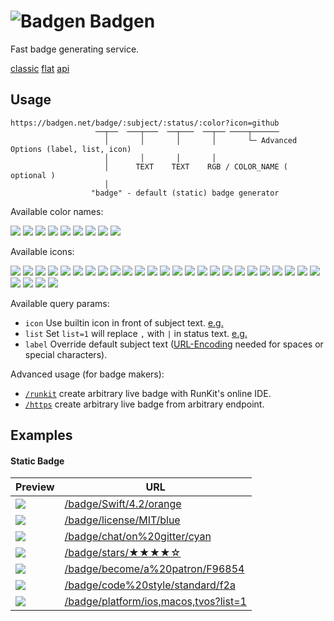 # ![Badgen](https://badgen.net/static/badgen-logo.svg) Badgen

Fast badge generating service.

[classic](https://badgen.net)
[flat](https://flat.badgen.net)
[api](https://api.badgen.net)

## Usage

```
https://badgen.net/badge/:subject/:status/:color?icon=github
                   ──┬──  ───┬───  ──┬───  ──┬── ────┬──────
                     │       │       │       │       └─ Advanced Options (label, list, icon)
                     │       │       │       │
                     │      TEXT    TEXT    RGB / COLOR_NAME ( optional )
                     │
                  "badge" - default (static) badge generator
```

Available color names:

![](/badge/color/blue/blue)
![](/badge/color/cyan/cyan)
![](/badge/color/green/green)
![](/badge/color/yellow/yellow)
![](/badge/color/orange/orange)
![](/badge/color/red/red)
![](/badge/color/pink/pink)
![](/badge/color/purple/purple)
![](/badge/color/grey/grey)

Available icons:

![](/badge//airbnb?icon=airbnb)
![](/badge//apple?icon=apple)
![](/badge//appveyor?icon=appveyor)
![](/badge//atom?icon=atom)
![](/badge//chrome?icon=chrome)
![](/badge//circleci?icon=circleci)
![](/badge//codeclimate?icon=codeclimate)
![](/badge//codecov?icon=codecov)
![](/badge//codeship?icon=codeship)
![](/badge//dependabot?icon=dependabot)
![](/badge//dockbit?icon=dockbit)
![](/badge//docker?icon=docker)
![](/badge//eclipse?icon=eclipse)
![](/badge//firefox?icon=firefox)
![](/badge//github?icon=github)
![](/badge//gitlab?icon=gitlab)
![](/badge//gitter?icon=gitter)
![](/badge//graphql?icon=graphql)
![](/badge//haskell?icon=haskell)
![](/badge//npm?icon=npm)
![](/badge//patreon?icon=patreon)
![](/badge//ruby?icon=ruby)
![](/badge//scrutinizer?icon=scrutinizer)
![](/badge//slack?icon=slack)
![](/badge//sourcegraph?icon=sourcegraph)
![](/badge//terminal?icon=terminal)
![](/badge//travis?icon=travis)
![](/badge//twitter?icon=twitter)
![](/badge//windows?icon=windows)

Available query params:

- `icon` Use builtin icon in front of subject text. [e.g.][icon-eg-href]
- `list` Set `list=1` will replace `,` with ` | ` in status text. [e.g.][list-eg-href]
- `label` Override default subject text ([URL-Encoding][url-enc-href] needed for spaces or special characters).

Advanced usage (for badge makers):

- [`/runkit`](/docs/runkit) create arbitrary live badge with RunKit's online IDE.
- [`/https`](/docs/https) create arbitrary live badge from arbitrary endpoint.

## Examples

#### Static Badge

| Preview | URL |
| ------- | --- |
|![](/badge/Swift/4.2/orange) | [/badge/Swift/4.2/orange](/badge/Swift/4.2/orange)
|![](/badge/license/MIT/blue) | [/badge/license/MIT/blue](/badge/license/MIT/blue)
|![](/badge/chat/on%20gitter/cyan) | [/badge/chat/on%20gitter/cyan](/badge/chat/on%20gitter/cyan)
|![](/badge/stars/★★★★☆/green) | [/badge/stars/★★★★☆](/badge/stars/★★★★☆/green)
|![](/badge/become/a%20patron/F96854) | [/badge/become/a%20patron/F96854](/badge/become/a%20patron/F96854)
|![](/badge/code%20style/standard/f2a) | [/badge/code%20style/standard/f2a](/badge/code%20style/standard/f2a)
|![](/badge/platform/ios,macos,tvos?list=1) | [/badge/platform/ios,macos,tvos?list=1](/badge/platform/ios,macos,tvos?list=1)

<div id="live-badge-examples"></div>

<script>
  window.liveBadges = {
    /* source control */
    github: [
      ['latest release', '/github/release/babel/babel'],
      ['latest stable release', '/github/release/babel/babel/stable'],
      ['latest tag', '/github/tag/micromatch/micromatch'],
      ['watchers', '/github/watchers/micromatch/micromatch'],
      ['stars', '/github/stars/micromatch/micromatch'],
      ['forks', '/github/forks/micromatch/micromatch'],
      ['issues', '/github/issues/micromatch/micromatch'],
      ['open issues', '/github/open-issues/micromatch/micromatch'],
      ['closed issues', '/github/closed-issues/micromatch/micromatch'],
      ['PRs', '/github/prs/micromatch/micromatch'],
      ['open PRs', '/github/open-prs/micromatch/micromatch'],
      ['closed PRs', '/github/closed-prs/micromatch/micromatch'],
      ['merged PRs', '/github/merged-prs/micromatch/micromatch'],
      ['contributors', '/github/contributors/micromatch/micromatch'],
      ['commits', '/github/commits/micromatch/micromatch'],
      ['branches', '/github/branches/micromatch/micromatch'],
      ['releases', '/github/releases/micromatch/micromatch'],
      ['tags', '/github/tags/micromatch/micromatch'],
      ['license', '/github/license/micromatch/micromatch'],
      ['last commit', '/github/last-commit/micromatch/micromatch'],
      ['latest assets downloads', '/github/assets-dl/electron/electron'],
      ['repository dependents', '/github/dependents-repo/micromatch/micromatch'],
      ['package dependents', '/github/dependents-pkg/micromatch/micromatch']
    ],
    /* release registries */
    npm: [
      ['version', '/npm/v/express'],
      ['version', '/npm/v/babel-core'],
      ['version', '/npm/v/ava'],
      ['version (tag)', '/npm/v/ava/next'],
      ['version (tag)', '/npm/v/next/canary'],
      ['version (scoped)', '/npm/v/@babel/core'],
      ['version (scoped & tag)', '/npm/v/@nestjs/core/beta'],
      ['weekly downloads', '/npm/dw/express'],
      ['monthly downloads', '/npm/dm/express'],
      ['yearly downloads', '/npm/dy/express'],
      ['total downloads', '/npm/dt/express'],
      ['license', '/npm/license/lodash'],
      ['engines (node)', '/npm/node/express'],
      ['dependents', '/npm/dependents/got']
    ],
    'david-dm': [
      ['dependencies', '/david/dep/zeit/pkg'],
      ['dev dependencies', '/david/dev/zeit/pkg'],
      ['peer dependencies', '/david/peer/epoberezkin/ajv-keywords'],
      ['optional dependencies', '/david/optional/epoberezkin/ajv-keywords'],
      ['dependencies (sub path)', '/david/dep/babel/babel/packages/babel-cli']
    ],
    packagephobia: [
      ['install size', '/packagephobia/install/webpack'],
      ['publish size', '/packagephobia/publish/webpack'],
      ['publish size (scoped)', '/packagephobia/publish/@tusbar/cache-control']
    ],
    bundlephobia: [
      ['minified', '/bundlephobia/min/react'],
      ['minified + gzip', '/bundlephobia/minzip/react'],
      ['(scoped) minified + gzip', '/bundlephobia/minzip/@nuxtjs/axios']
    ],
    crates: [
      ['version', '/crates/v/regex'],
      ['downloads', '/crates/d/regex'],
      ['downloads (latest)', '/crates/dl/regex']
    ],
    docker: [
      ['pulls (library)', '/docker/pulls/library/ubuntu'],
      ['stars (library)', '/docker/stars/library/ubuntu'],
      ['pulls (scoped)', '/docker/pulls/amio/node-chrome'],
      ['stars (icon & label)', '/docker/stars/library/mongo?icon=docker&label=stars']
    ],
    homebrew: [
      ['version', '/homebrew/v/fish'],
      ['version', '/homebrew/v/cake']
    ],
    'chrome extension': [
      ['version', '/chrome-web-store/v/ckkdlimhmcjmikdlpkmbgfkaikojcbjk'],
      ['users', '/chrome-web-store/users/ckkdlimhmcjmikdlpkmbgfkaikojcbjk'],
      ['price', '/chrome-web-store/price/ckkdlimhmcjmikdlpkmbgfkaikojcbjk'],
      ['rating', '/chrome-web-store/rating/ckkdlimhmcjmikdlpkmbgfkaikojcbjk'],
      ['stars', '/chrome-web-store/stars/ckkdlimhmcjmikdlpkmbgfkaikojcbjk'],
      ['rating count', '/chrome-web-store/rating-count/ckkdlimhmcjmikdlpkmbgfkaikojcbjk']
    ],
    'mozilla add-on': [
      ['version', '/amo/v/markdown-viewer-chrome'],
      ['users', '/amo/users/markdown-viewer-chrome'],
      ['rating', '/amo/rating/markdown-viewer-chrome'],
      ['stars', '/amo/stars/markdown-viewer-chrome'],
      ['reviews', '/amo/reviews/markdown-viewer-chrome']
    ],
    pypi: [
      ['version', '/pypi/v/pip'],
      ['version', '/pypi/v/docutils'],
      ['license', '/pypi/license/pip']
    ],
    nuget: [
      ['version (stable)', '/nuget/v/newtonsoft.json'],
      ['version (pre)', '/nuget/v/newtonsoft.json/pre'],
      ['version (latest)', '/nuget/v/newtonsoft.json/latest']
    ],
    packagist: [
      ['version (stable)', '/packagist/v/monolog/monolog'],
      ['version (pre)', '/packagist/v/monolog/monolog/pre'],
      ['version (latest)', '/packagist/v/monolog/monolog/latest'],
      ['total downloads', '/packagist/dt/monolog/monolog'],
      ['daily downloads', '/packagist/dd/monolog/monolog'],
      ['monthly downloads', '/packagist/dm/monolog/monolog'],
      ['favers', '/packagist/favers/monolog/monolog'],
      ['dependents', '/packagist/dependents/monolog/monolog'],
      ['suggesters', '/packagist/suggesters/monolog/monolog'],
      ['name', '/packagist/n/monolog/monolog'],
      ['github stars', '/packagist/ghs/monolog/monolog'],
      ['github watchers', '/packagist/ghw/monolog/monolog'],
      ['github forks', '/packagist/ghf/monolog/monolog'],
      ['github issues', '/packagist/ghi/monolog/monolog'],
      ['language', '/packagist/lang/monolog/monolog'],
      ['license', '/packagist/license/monolog/monolog'],
    ],
    rubygems: [
      ['version (stable)', '/rubygems/v/rails'],
      ['version (pre)', '/rubygems/v/rails/pre'],
      ['version (latest)', '/rubygems/v/rails/latest'],
      ['total downloads', '/rubygems/dt/rails'],
      ['version downloads', '/rubygems/dv/rails'],
      ['name', '/rubygems/n/rails'],
      ['platform', '/rubygems/p/rails'],
    ],
    apm: [
      ['version', '/apm/v/linter'],
      ['license', '/apm/license/linter'],
      ['downloads', '/apm/dl/linter'],
      ['stars', '/apm/stars/linter'],
    ],
    hackage: [
      ['version', '/hackage/v/abt'],
      ['version', '/hackage/v/Cabal'],
      ['license', '/hackage/license/Cabal']
    ],
    'visual studio marketplace': [
      ['version', '/vs-marketplace/v/vscodevim.vim'],
      ['installs', '/vs-marketplace/i/vscodevim.vim'],
      ['downloads', '/vs-marketplace/d/vscodevim.vim'],
      ['rating', '/vs-marketplace/rating/vscodevim.vim'],
    ],
    /* CIs */
    travis: [
      ['build', '/travis/babel/babel'],
      ['build (branch)', '/travis/babel/babel/6.x']
    ],
    circleci: [
      ['build', '/circleci/github/nuxt/nuxt.js'],
      ['build (branch)', '/circleci/github/nuxt/nuxt.js/master']
    ],
    appveyor: [
      ['build', '/appveyor/ci/gruntjs/grunt'],
      ['build (branch)', '/appveyor/ci/gruntjs/grunt/deprecate']
    ],
    codecov: [
      ['coverage (github)', '/codecov/c/github/tunnckoCore/gitcommit'],
      ['coverage (github, branch)', '/codecov/c/github/babel/babel/6.x'],
      ['coverage (bitbucket)', '/codecov/c/bitbucket/ignitionrobotics/ign-math'],
      ['coverage (bitbucket, branch)', '/codecov/c/bitbucket/ignitionrobotics/ign-math/master'],
      ['coverage (gitlab)', '/codecov/c/gitlab/gitlab-org/gitaly'],
      ['coverage (gitlab, branch)', '/codecov/c/gitlab/gitlab-org/gitaly/master']
    ],
    coveralls: [
      ['coverage (github)', '/coveralls/c/github/jekyll/jekyll'],
      ['coverage (github, branch)', '/coveralls/c/github/jekyll/jekyll/master'],
      ['coverage (bitbucket)', '/coveralls/c/bitbucket/pyKLIP/pyklip'],
      ['coverage (bitbucket, branch)', '/coveralls/c/bitbucket/pyKLIP/pyklip/master'],
    ],
    /* quality & metrics */
    'code climate': [
      ['lines of code', '/codeclimate/loc/jekyll/jekyll'],
      ['issues', '/codeclimate/issues/jekyll/jekyll'],
      ['technical debt', '/codeclimate/tech-debt/jekyll/jekyll'],
      ['maintainability', '/codeclimate/maintainability/jekyll/jekyll'],
      ['maintainability (percentage)', '/codeclimate/maintainability-percentage/jekyll/jekyll'],
      ['coverage', '/codeclimate/coverage/jekyll/jekyll'],
      ['coverage (letter)', '/codeclimate/coverage-letter/jekyll/jekyll']
    ],
    'lgtm': [
      ['number of alerts', '/lgtm/alerts/g/apache/cloudstack'],
      ['java code quality', '/lgtm/grade/java/g/apache/cloudstack'],
      ['C/C++ code quality', '/lgtm/grade/cpp/g/systemd/systemd'],
    ],
    'uptime robot': [
      ['status', '/uptime-robot/status/m780862024-50db2c44c703e5c68d6b1ebb'],
      ['(24 hours) uptime', '/uptime-robot/day/m780862024-50db2c44c703e5c68d6b1ebb'],
      ['(past week) uptime', '/uptime-robot/week/m780862024-50db2c44c703e5c68d6b1ebb'],
      ['(past month) uptime', '/uptime-robot/month/m780862024-50db2c44c703e5c68d6b1ebb'],
      ['(last hours) response', '/uptime-robot/response/m780862024-50db2c44c703e5c68d6b1ebb']
    ],
    badgesize: [
      ['normal size', '/badgesize/normal/amio/emoji.json/master/emoji-compact.json'],
      ['brotli size', '/badgesize/brotli/amio/emoji.json/master/emoji-compact.json'],
      ['gzip size', '/badgesize/gzip/amio/emoji.json/master/emoji-compact.json'],
      ['arbitrary url', '/badgesize/normal/https://unpkg.com/snarkdown/dist/snarkdown.js']
    ],
    /* utilities */
    'opencollective': [
      ['backers', '/opencollective/backers/webpack'],
      ['contributors', '/opencollective/contributors/webpack'],
      ['balance', '/opencollective/balance/webpack'],
      ['yearly income', '/opencollective/yearly/webpack'],
    ]
  }

  window.links = {
    packagephobia: { doc: true },
    'uptime robot': { doc: true },
  }
</script>

<script>
  // Update usage url for 'flat.badgen.net'
  if (window.location.hostname === 'flat.badgen.net') {
    const code = document.querySelector('pre code')
    code.innerText = code.innerText.replace(
      'badgen.net',
      'flat.badgen.net'
    ).replace(/\n/g, '\n     ')
  }
</script>

<script type="module">
  // Render live badge examples
  import { html, render } from 'https://cdn.jsdelivr.net/npm/lit-html@0.10.2/lit-html.js'

  const genExamples = (badges, links) => html`
    <h4 id="live-badge">Live Badge</h4>
    <div>${Object.entries(badges).map(([service, examples]) => html`
      <dl>
        <dt id="${service}">
          <a class="title" href="#${service}">${service}</a>
          ${links[service] && links[service].doc ?
            html`<a class="doc" href="/docs/${service.replace(/ /m, '-')}" target="_blank">?</a>` : ''}
        </dt>
        ${examples.map(([desc, src]) => html`
          <dd>
            <b>${desc}</b>
            <i><img src=${src} /></i>
            <span><a href=${src}>${src}</a></span>
          </dd>
        `)}
      </dl>
    `)}</div>
  `

  // use "?only=npm" to show only "npm" badge examples
  const only = new URL(window.location).searchParams.get('only')
  const badges = only ? { [only]: window.liveBadges[only] } : window.liveBadges

  render(
    genExamples(badges, window.links),
    document.querySelector('#live-badge-examples')
  )
</script>

[url-enc-href]: https://developer.mozilla.org/en-US/docs/Glossary/percent-encoding
[style-eg-href]: /badge/color/blue/blue?style=flat
[list-eg-href]: /badge/platform/ios,macos,tvos?list=1
[icon-eg-href]: /badge/docker/v1.2.3/blue?icon=docker

